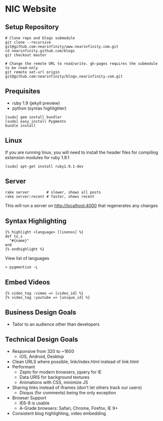 NIC Website
===========


Setup Repository
----------------

```
# Clone repo and blogs submodule
git clone --recursive git@github.com:nearinfinity/www.nearinfinity.com.git
cd nearinfinity.github.com/blogs    
git checkout master

# Change the remote URL to read/write. gh-pages requires the submodule to be read-only
git remote set-url origin git@github.com:nearinfinity/blogs.nearinfinity.com.git
```

Prequisites 
-----------

* ruby 1.9 (jekyll preview)
* python (syntax highlighter)

```
[sudo] gem install bundler
[sudo] easy_install Pygments
bundle install
```

Linux
-----------

If you are running linux, you will need to install the header files for compiling extension modules for ruby 1.9.1

```
[sudo] apt-get install ruby1.9.1-dev
```

Server
------

    rake server        # slower, shows all posts
    rake server:recent # faster, shows recent

This will run a server on <http://localhost:4000> that regenerates any changes


Syntax Highlighting
-------------------

    {% highlight <language> [linenos] %}
    def to_s
      "#{name}"
    end
    {% endhighlight %}

View list of languages

    > pygmentize -L

Embed Videos
------------

    {% video_tag :vimeo => [video_id] %}
    {% video_tag :youtube => [unique_id] %}


Business Design Goals
---------------------
* Tailor to an audience other than developers

Technical Design Goals
----------------------
* Responsive from 320 to ~1600
    * iOS, Android, Desktop
* Clean URLS where possible, link/index.html instead of link.html
* Performant
    * Zepto for modern browsers, jquery for IE
    * Data URIS for background textures
    * Animations with CSS, minimize JS
* Sharing links instead of iframes (don't let others track our users)
    * Disqus (for comments) being the only exception
* Browser Support
    * IE6-8 is usable
    * A-Grade browsers: Safari, Chrome, Firefox, IE 9+ 
* Consistent blog highlighting, video embedding


